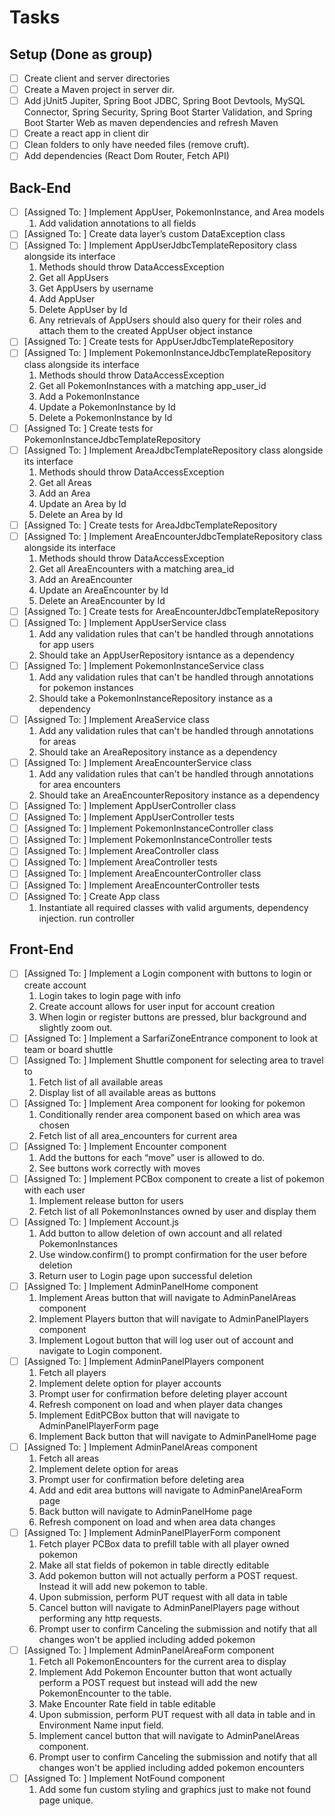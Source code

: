 # Tasks

## Setup (Done as group)
* [ ] Create client and server directories
* [ ] Create a Maven project in server dir.
* [ ] Add jUnit5 Jupiter, Spring Boot JDBC, Spring Boot Devtools, MySQL Connector, Spring Security, Spring Boot Starter Validation, and Spring Boot Starter Web as maven dependencies and refresh Maven
* [ ] Create a react app in client dir
* [ ] Clean folders to only have needed files (remove cruft).
* [ ] Add dependencies (React Dom Router, Fetch API)

## Back-End
* [ ] [Assigned To: ] Implement AppUser, PokemonInstance, and Area models
    1. Add validation annotations to all fields
* [ ] [Assigned To: ] Create data layer’s custom DataException class
* [ ] [Assigned To: ] Implement AppUserJdbcTemplateRepository class alongside its interface
    1. Methods should throw DataAccessException
    2. Get all AppUsers
    3. Get AppUsers by username
    4. Add AppUser
    5. Delete AppUser by Id
    6. Any retrievals of AppUsers should also query for their roles and attach them to the created AppUser object instance
* [ ] [Assigned To: ] Create tests for AppUserJdbcTemplateRepository
* [ ] [Assigned To: ] Implement PokemonInstanceJdbcTemplateRepository class alongside its interface
    1. Methods should throw DataAccessException
    2. Get all PokemonInstances with a matching app_user_id
    3. Add a PokemonInstance
    4. Update a PokemonInstance by Id
    5. Delete a PokemonInstance by Id
* [ ] [Assigned To: ] Create tests for PokemonInstanceJdbcTemplateRepository
* [ ] [Assigned To: ] Implement AreaJdbcTemplateRepository class alongside its interface
    1. Methods should throw DataAccessException
    2. Get all Areas
    3. Add an Area
    4. Update an Area by Id
    5. Delete an Area by Id
* [ ] [Assigned To: ] Create tests for AreaJdbcTemplateRepository
* [ ] [Assigned To: ] Implement AreaEncounterJdbcTemplateRepository class alongside its interface
    1. Methods should throw DataAccessException
    2. Get all AreaEncounters with a matching area_id
    3. Add an AreaEncounter
    4. Update an AreaEncounter by Id
    5. Delete an AreaEncounter by Id
* [ ] [Assigned To: ] Create tests for AreaEncounterJdbcTemplateRepository
* [ ] [Assigned To: ] Implement AppUserService class
    1. Add any validation rules that can't be handled through annotations for app users
    2. Should take an AppUserRepository isntance as a dependency
* [ ] [Assigned To: ] Implement PokemonInstanceService class
    1. Add any validation rules that can't be handled through annotations for pokemon instances
    2. Should take a PokemonInstanceRepository instance as a dependency
* [ ] [Assigned To: ] Implement AreaService class
    1. Add any validation rules that can't be handled through annotations for areas
    2. Should take an AreaRepository instance as a dependency
* [ ] [Assigned To: ] Implement AreaEncounterService class
    1. Add any validation rules that can't be handled through annotations for area encounters
    2. Should take an AreaEncounterRepository instance as a dependency
* [ ] [Assigned To: ] Implement AppUserController class
* [ ] [Assigned To: ] Implement AppUserController tests
* [ ] [Assigned To: ] Implement PokemonInstanceController class
* [ ] [Assigned To: ] Implement PokemonInstanceController tests
* [ ] [Assigned To: ] Implement AreaController class
* [ ] [Assigned To: ] Implement AreaController tests
* [ ] [Assigned To: ] Implement AreaEncounterController class
* [ ] [Assigned To: ] Implement AreaEncounterController tests
* [ ] [Assigned To: ] Create App class
    1. Instantiate all required classes with valid arguments, dependency injection. run controller

## Front-End
* [ ] [Assigned To: ] Implement a Login component with buttons to login or create account
    1. Login takes to login page with info
    2. Create account allows for user input for account creation
    3. When login or register buttons are pressed, blur background and slightly zoom out.
* [ ] [Assigned To: ] Implement a SarfariZoneEntrance component to look at team or board shuttle
* [ ] [Assigned To: ] Implement Shuttle component for selecting area to travel to
    1. Fetch list of all available areas
    2. Display list of all available areas as buttons
* [ ] [Assigned To: ] Implement Area component for looking for pokemon
    1. Conditionally render area component based on which area was chosen
    2. Fetch list of all area_encounters for current area
* [ ] [Assigned To: ] Implement Encounter component
    1. Add the buttons for each “move” user is allowed to do.
    2. See buttons work correctly with moves
* [ ] [Assigned To: ] Implement PCBox component to create a list of pokemon with each user
    1. Implement release button for users
    2. Fetch list of all PokemonInstances owned by user and display them
* [ ] [Assigned To: ] Implement Account.js
    1. Add button to allow deletion of own account and all related PokemonInstances
    2. Use window.confirm() to prompt confirmation for the user before deletion
    3. Return user to Login page upon successful deletion
* [ ] [Assigned To: ] Implement AdminPanelHome component
    1. Implement Areas button that will navigate to AdminPanelAreas component
    2. Implement Players button that will navigate to AdminPanelPlayers component
    3. Implement Logout button that will log user out of account and navigate to Login component.
* [ ] [Assigned To: ] Implement AdminPanelPlayers component
    1. Fetch all players
    2. Implement delete option for player accounts
    3. Prompt user for confirmation before deleting player account
    4. Refresh component on load and when player data changes
    5. Implement EditPCBox button that will navigate to AdminPanelPlayerForm page
    6. Implement Back button that will navigate to AdminPanelHome page
* [ ] [Assigned To: ] Implement AdminPanelAreas component
    1. Fetch all areas
    2. Implement delete option for areas
    3. Prompt user for confirmation before deleting area
    4. Add and edit area buttons will navigate to AdminPanelAreaForm page
    5. Back button will navigate to AdminPanelHome page
    6. Refresh component on load and when area data changes
* [ ] [Assigned To: ] Implement AdminPanelPlayerForm component
    1. Fetch player PCBox data to prefill table with all player owned pokemon
    2. Make all stat fields of pokemon in table directly editable
    3. Add pokemon button will not actually perform a POST request. Instead it will add new pokemon to table.
    4. Upon submission, perform PUT request with all data in table
    5. Cancel button will navigate to AdminPanelPlayers page without performing any http requests.
    6. Prompt user to confirm Canceling the submission and notify that all changes won't be applied including added pokemon
* [ ] [Assigned To: ] Implement AdminPanelAreaForm component
    1. Fetch all PokemonEncounters for the current area to display
    2. Implement Add Pokemon Encounter button that wont actually perform a POST request but instead will add the new PokemonEncounter to the table.
    3. Make Encounter Rate field in table editable
    4. Upon submission, perform PUT request with all data in table and in Environment Name input field.
    5. Implement cancel button that will navigate to AdminPanelAreas component.
    6. Prompt user to confirm Canceling the submission and notify that all changes won't be applied including added pokemon encounters
* [ ] [Assigned To: ] Implement NotFound component
    1. Add some fun custom styling and graphics just to make not found page unique.
